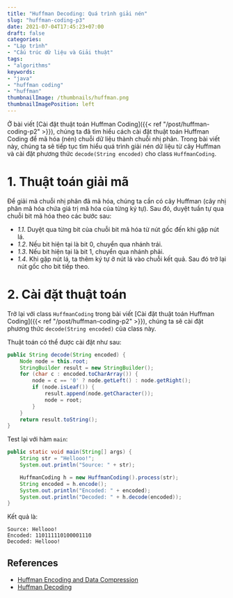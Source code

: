 ```yaml
---
title: "Huffman Decoding: Quá trình giải nén"
slug: "huffman-coding-p3"
date: 2021-07-04T17:45:23+07:00
draft: false
categories:
- "Lập trình"
- "Cấu trúc dữ liệu và Giải thuật"
tags:
- "algorithms"
keywords:
- "java"
- "huffman coding"
- "huffman"
thumbnailImage: /thumbnails/huffman.png
thumbnailImagePosition: left
---
```


Ở bài viết [Cài đặt thuật toán Huffman Coding]({{< ref "/post/huffman-coding-p2" >}}), chúng ta đã tìm hiểu cách cài đặt thuật toán Huffman Coding để mã hóa (nén) chuỗi dữ liệu thành chuỗi nhị phân. Trong bài viết này, chúng ta sẽ tiếp tục tìm hiểu quá trình giải nén dữ liệu từ cây Huffman và cài đặt phương thức `decode(String encoded)` cho class `HuffmanCoding`.

<!--more-->

<!--toc-->

# 1. Thuật toán giải mã

Để giải mã chuỗi nhị phân đã mã hóa, chúng ta cần có cây Huffman (cây nhị phân mã hóa chứa giá trị mã hóa của từng ký tự). Sau đó, duyệt tuần tự qua chuỗi bit mã hóa theo các bước sau:

- *1.1*. Duyệt qua từng bit của chuỗi bit mã hóa từ nút gốc đến khi gặp nút lá.
- *1.2*. Nếu bit hiện tại là bit 0, chuyển qua nhánh trái.
- *1.3*. Nếu bit hiện tại là bit 1, chuyển qua nhánh phải.
- *1.4*. Khi gặp nút lá, ta thêm ký tự ở nút lá vào chuỗi kết quả. Sau đó trở lại nút gốc cho bit tiếp theo.


# 2. Cài đặt thuật toán

Trở lại với class `HuffmanCoding` trong bài viết [Cài đặt thuật toán Huffman Coding]({{< ref "/post/huffman-coding-p2" >}}), chúng ta sẽ cài đặt phương thức `decode(String encoded)` của class này.

Thuật toán có thể được cài đặt như sau:

```java
public String decode(String encoded) {
    Node node = this.root;
    StringBuilder result = new StringBuilder();
    for (char c : encoded.toCharArray()) {
        node = c == '0' ? node.getLeft() : node.getRight();
        if (node.isLeaf()) {
            result.append(node.getCharacter());
            node = root;
        }
    }
    return result.toString();
}
```

Test lại với hàm `main`:

```java
public static void main(String[] args) {
    String str = "Hellooo!";
    System.out.println("Source: " + str);

    HuffmanCoding h = new HuffmanCoding().process(str);
    String encoded = h.encode();
    System.out.println("Encoded: " + encoded);
    System.out.println("Decoded: " + h.decode(encoded));
}
```

Kết quả là:

```
Source: Hellooo!
Encoded: 110111110100001110
Decoded: Hellooo!
```

## References

- [Huffman Encoding and Data Compression](https://web.stanford.edu/class/archive/cs/cs106x/cs106x.1192/resources/minibrowser2/huffman-encoding-supplement.pdf)
- [Huffman Decoding](https://www.geeksforgeeks.org/huffman-decoding/)


